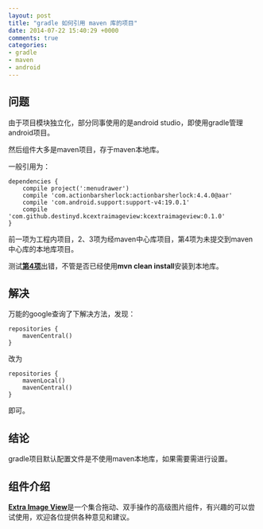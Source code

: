 ```yaml
---
layout: post
title: "gradle 如何引用 maven 库的项目"
date: 2014-07-22 15:40:29 +0000
comments: true
categories: 
- gradle
- maven
- android
---
```

## 问题
由于项目模块独立化，部分同事使用的是android studio，即使用gradle管理android项目。

然后组件大多是maven项目，存于maven本地库。

一般引用为：
```
dependencies {
    compile project(':menudrawer')
    compile 'com.actionbarsherlock:actionbarsherlock:4.4.0@aar'
    compile 'com.android.support:support-v4:19.0.1'
    compile 'com.github.destinyd.kcextraimageview:kcextraimageview:0.1.0'
}
```
前一项为工程内项目，2、3项为经maven中心库项目，第4项为未提交到maven中心库的本地库项目。

测试[**第4项**][fourth]出错，不管是否已经使用**mvn clean install**安装到本地库。

## 解决
万能的google查询了下解决方法，发现：
```
repositories {
    mavenCentral()
}
```
改为
```
repositories {
    mavenLocal()
    mavenCentral()
}
```
即可。

## 结论
gradle项目默认配置文件是不使用maven本地库，如果需要需进行设置。

## 组件介绍
[**Extra Image View**][fourth]是一个集合拖动、双手操作的高级图片组件，有兴趣的可以尝试使用，欢迎各位提供各种意见和建议。


[fourth]: https://github.com/destinyd/kcextraimageview
